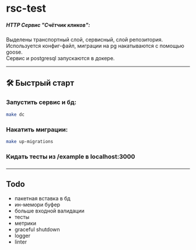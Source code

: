 # rsc-test
##### HTTP Сервис "Счётчик кликов":
Выделены транспортный слой, сервисный, слой репозитория.  
Используется конфиг-файл, миграции на pg накатываются с помощью goose.  
Сервис и postgresql запускаются в докере.  


---

## 🛠️ Быстрый старт

### Запустить сервис и бд:

```bash
make dc
```

### Накатить миграции:

```bash
make up-migrations
```
### Кидать тесты из /example в localhost:3000
  
### 
### 

  ---
    

## Todo

- пакетная вставка в бд
- ин-мемори буфер
- больше входной валидации
- тесты
- метрики
- graceful shutdown
- logger
- linter

